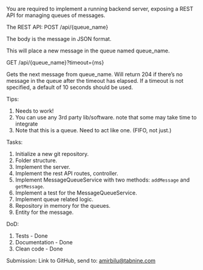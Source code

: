You are required to implement a running backend server, exposing a REST API for managing queues of messages.

The REST API:
POST /api/{queue_name}

The body is the message in JSON format.

This will place a new message in the queue named queue_name.

GET /api/{queue_name}?timeout={ms}

Gets the next message from queue_name.
Will return 204 if there’s no message in the queue after the timeout has elapsed.
If a timeout is not specified, a default of 10 seconds should be used.

Tips: 
1. Needs to work!
2. You can use any 3rd party lib/software. note that some may take time to integrate
3. Note that this is a queue. Need to act like one. (FIFO, not just.)

Tasks:
1. Initialize a new git repository.
2. Folder structure.
3. Implement the server.
4. Implement the rest API routes, controller.
5. Implement MessageQueueService with two methods: `addMessage` and `getMessage`.
6. Implement a test for the MessageQueueService.
7. Implement queue related logic.
8. Repository in memory for the queues.
9. Entity for the message.

DoD:
1. Tests - Done
2. Documentation - Done
3. Clean code - Done

Submission:
Link to GitHub, send to: amirbilu@tabnine.com